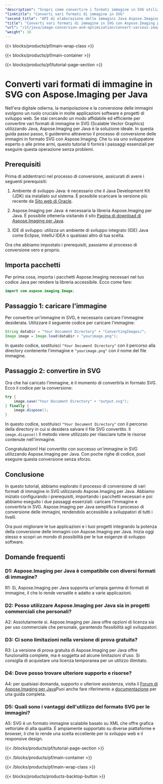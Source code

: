 ```yaml
---
"description": "Scopri come convertire i formati immagine in SVG utilizzando Aspose.Imaging per Java. Una guida passo passo per sviluppatori."
"linktitle": "Converti vari formati di immagine in SVG"
"second_title": "API di elaborazione delle immagini Java Aspose.Imaging"
"title": "Converti vari formati di immagine in SVG con Aspose.Imaging per Java"
"url": "/it/java/image-conversion-and-optimization/convert-various-image-formats-to-svg/"
"weight": 16
---
```


{{< blocks/products/pf/main-wrap-class >}}

{{< blocks/products/pf/main-container >}}

{{< blocks/products/pf/tutorial-page-section >}}

# Converti vari formati di immagine in SVG con Aspose.Imaging per Java

Nell'era digitale odierna, la manipolazione e la conversione delle immagini svolgono un ruolo cruciale in molte applicazioni software e progetti di sviluppo web. Se stai cercando un modo affidabile ed efficiente per convertire vari formati di immagine in SVG (Scalable Vector Graphics) utilizzando Java, Aspose.Imaging per Java è la soluzione ideale. In questa guida passo passo, ti guideremo attraverso il processo di conversione delle immagini in formato SVG con Aspose.Imaging. Che tu sia uno sviluppatore esperto o alle prime armi, questo tutorial ti fornirà i passaggi essenziali per eseguire questa operazione senza problemi.

## Prerequisiti

Prima di addentrarci nel processo di conversione, assicurati di avere i seguenti prerequisiti:

1. Ambiente di sviluppo Java: è necessario che il Java Development Kit (JDK) sia installato sul sistema. È possibile scaricare la versione più recente da [Sito web di Oracle](https://www.oracle.com/java/technologies/javase-downloads).

2. Aspose.Imaging per Java: è necessaria la libreria Aspose.Imaging per Java. È possibile ottenerla visitando il sito [Pagina di download di Aspose.Imaging per Java](https://releases.aspose.com/imaging/java/).

3. IDE di sviluppo: utilizza un ambiente di sviluppo integrato (IDE) Java come Eclipse, IntelliJ IDEA o qualsiasi altro di tua scelta.

Ora che abbiamo impostato i prerequisiti, passiamo al processo di conversione vero e proprio.

## Importa pacchetti

Per prima cosa, importa i pacchetti Aspose.Imaging necessari nel tuo codice Java per rendere la libreria accessibile. Ecco come fare:

```java
import com.aspose.imaging.Image;
```

## Passaggio 1: caricare l'immagine

Per convertire un'immagine in SVG, è necessario caricare l'immagine desiderata. Utilizzare il seguente codice per caricare l'immagine:

```java
String dataDir = "Your Document Directory" + "ConvertingImages/";
Image image = Image.load(dataDir + "yourimage.png");
```

In questo codice, sostituisci `"Your Document Directory"` con il percorso alla directory contenente l'immagine e `"yourimage.png"` con il nome del file immagine.

## Passaggio 2: convertire in SVG

Ora che hai caricato l'immagine, è il momento di convertirla in formato SVG. Ecco il codice per la conversione:

```java
try {
    image.save("Your Document Directory" + "output.svg");
} finally {
    image.dispose();
}
```

In questo codice, sostituisci `"Your Document Directory"` con il percorso della directory in cui si desidera salvare il file SVG convertito. Il `image.dispose()` Il metodo viene utilizzato per rilasciare tutte le risorse contenute nell'immagine.

Congratulazioni! Hai convertito con successo un'immagine in SVG utilizzando Aspose.Imaging per Java. Con poche righe di codice, puoi eseguire questa conversione senza sforzo.

## Conclusione

In questo tutorial, abbiamo esplorato il processo di conversione di vari formati di immagine in SVG utilizzando Aspose.Imaging per Java. Abbiamo iniziato configurando i prerequisiti, importando i pacchetti necessari e poi abbiamo eseguito i due passaggi essenziali: caricare l'immagine e convertirla in SVG. Aspose.Imaging per Java semplifica il processo di conversione delle immagini, rendendolo accessibile a sviluppatori di tutti i livelli.

Ora puoi migliorare le tue applicazioni e i tuoi progetti integrando la potenza della conversione delle immagini con Aspose.Imaging per Java. Inizia oggi stesso e scopri un mondo di possibilità per le tue esigenze di sviluppo software.

## Domande frequenti

### D1: Aspose.Imaging per Java è compatibile con diversi formati di immagine?

R1: Sì, Aspose.Imaging per Java supporta un'ampia gamma di formati di immagine, il che lo rende versatile e adatto a varie applicazioni.

### D2: Posso utilizzare Aspose.Imaging per Java sia in progetti commerciali che personali?

A2: Assolutamente sì. Aspose.Imaging per Java offre opzioni di licenza sia per uso commerciale che personale, garantendo flessibilità agli sviluppatori.

### D3: Ci sono limitazioni nella versione di prova gratuita?

R3: La versione di prova gratuita di Aspose.Imaging per Java offre funzionalità complete, ma è soggetta ad alcune limitazioni d'uso. Si consiglia di acquistare una licenza temporanea per un utilizzo illimitato.

### D4: Dove posso trovare ulteriore supporto e risorse?

A4: per qualsiasi domanda, supporto o ulteriore assistenza, visita il [Forum di Aspose.Imaging per Java](https://forum.aspose.com/)Puoi anche fare riferimento a [documentazione](https://reference.aspose.com/imaging/java/) per una guida completa.

### D5: Quali sono i vantaggi dell'utilizzo del formato SVG per le immagini?

A5: SVG è un formato immagine scalabile basato su XML che offre grafica vettoriale di alta qualità. È ampiamente supportato su diverse piattaforme e browser, il che lo rende una scelta eccellente per lo sviluppo web e il responsive design.

{{< /blocks/products/pf/tutorial-page-section >}}

{{< /blocks/products/pf/main-container >}}

{{< /blocks/products/pf/main-wrap-class >}}

{{< blocks/products/products-backtop-button >}}